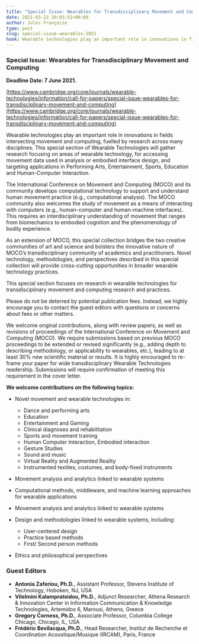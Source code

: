 ```yaml
---
title: "Special Issue: Wearables for Transdisciplinary Movement and Computing"
date: 2021-03-23 20:03:51+00:00
author: Jules Françoise
type: post
slug: special-issue-wearables-2021
hook: Wearable technologies play an important role in innovations in fields intersecting movement and computing, fuelled by research across many disciplines. This special section of Wearable Technologies will gather research focusing on areas of wearable technology, for accessing movement data used in analysis or embodied interface design, and targeting applications in Performing Arts, Entertainment, Sports, Education and Human-Computer Interaction.
---
```


### Special Issue: Wearables for Transdisciplinary Movement and Computing

**Deadline Date: 7 June 2021.**

[https://www.cambridge.org/core/journals/wearable-technologies/information/call-for-papers/special-issue-wearables-for-transdisciplinary-movement-and-computing](https://www.cambridge.org/core/journals/wearable-technologies/information/call-for-papers/special-issue-wearables-for-transdisciplinary-movement-and-computing)

Wearable technologies play an important role in innovations in fields intersecting movement and computing, fuelled by research across many disciplines. This special section of Wearable Technologies will gather research focusing on areas of wearable technology, for accessing movement data used in analysis or embodied interface design, and targeting applications in Performing Arts, Entertainment, Sports, Education and Human-Computer Interaction.

The International Conference on Movement and Computing (MOCO) and its community develops computational technology to support and understand human movement practice (e.g., computational analysis). The MOCO community also welcomes the study of movement as a means of interacting with computers (e.g., human-computer and human-machine interfaces). This requires an interdisciplinary understanding of movement that ranges from biomechanics to embodied cognition and the phenomenology of bodily experience.

As an extension of MOCO, this special collection bridges the two creative communities of art and science and bolsters the innovative nature of MOCO’s transdisciplinary community of academics and practitioners. Novel technology, methodologies, and perspectives described in this special collection will provide cross-cutting opportunities in broader wearable technology practices.

This special section focuses on research in wearable technologies for transdisciplinary movement and computing research and practices.

Please do not be deterred by potential publication fees. Instead, we highly encourage you to contact the guest editors with questions or concerns about fees or other matters.

We welcome original contributions, along with review papers, as well as revisions of proceedings of the International Conference on Movement and Computing (MOCO). We require submissions based on previous MOCO proceedings to be extended or revised significantly (e.g., adding depth to describing methodology, or applicability to wearables, etc.), leading to at least 30% new scientific material or results. It is highly encouraged to re-frame your paper for wide transdisciplinary Wearable Technologies readership. Submissions will require confirmation of meeting this requirement in the cover letter.

**We welcome contributions on the following topics:**

- Novel movement and wearable technologies in:

  - Dance and performing arts
  - Education
  - Entertainment and Gaming
  - Clinical diagnoses and rehabilitation
  - Sports and movement training
  - Human Computer Interaction, Embodied interaction
  - Gesture Studies
  - Sound and music
  - Virtual Reality and Augmented Reality
  - Instrumented textiles, costumes, and body-fixed instruments

- Movement analysis and analytics linked to wearable systems
- Computational methods, middleware, and machine learning approaches for wearable applications
- Movement analysis and analytics linked to wearable systems
- Design and methodologies linked to wearable systems, including:
  - User-centered design
  - Practice based methods
  - First/ Second person methods
- Ethics and philosophical perspectives

### Guest Editors

- **Antonia Zaferiou, Ph.D.**, Assistant Professor, Stevens Institute of Technology, Hoboken, NJ, USA
- **Vilelmini Kalampratsidou, Ph.D.**, Adjunct Researcher, Athena Research & Innovation Center in Information Communication & Knowledge Technologies, Artemidos 6, Marousi, Athens, Greece
- **Gregory Corness, Ph.D.**, Associate Professor, Columbia College Chicago, Chicago, IL, USA
- **Frédéric Bevilacqua, Ph.D.**, Head Researcher, Institut de Recherche et Coordination Acoustique/Musique (IRCAM), Paris, France
